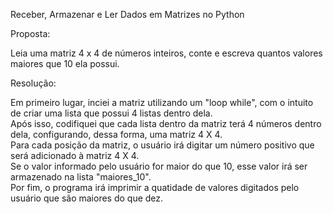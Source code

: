 Receber, Armazenar e Ler Dados em Matrizes no Python

Proposta:

Leia uma matriz 4 x 4 de números inteiros, conte e escreva quantos valores maiores que 10 ela possui.      

Resolução:

Em primeiro lugar, inciei a matriz utilizando um "loop while", com o intuito de criar uma lista que possui 4 listas dentro dela.   
Após isso, codifiquei que cada lista dentro da matriz terá 4 números dentro dela, configurando, dessa forma, uma matriz 4 X 4.    
Para cada posição da matriz, o usuário irá digitar um número positivo que será adicionado à matriz 4 X 4.       
Se o valor informado pelo usuário for maior do que 10, esse valor irá ser armazenado na lista "maiores_10".   
Por fim, o programa irá imprimir a quatidade de valores digitados pelo usuário que são maiores do que dez.        
